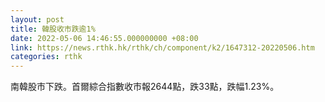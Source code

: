 ```yaml
---
layout: post
title: 韓股收市跌逾1%
date: 2022-05-06 14:46:55.000000000 +08:00
link: https://news.rthk.hk/rthk/ch/component/k2/1647312-20220506.htm
categories: rthk
---
```


南韓股市下跌。首爾綜合指數收市報2644點，跌33點，跌幅1.23%。
